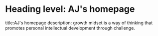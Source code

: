 # Heading level: AJ's homepage

title:AJ's homepage
description: growth midset is a way of thinking that promotes personal intellectual development through challenge. 
